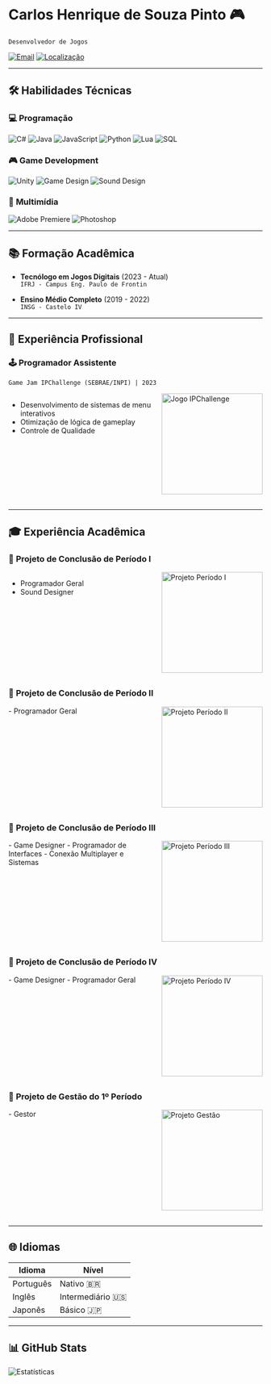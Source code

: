 # Carlos Henrique de Souza Pinto 🎮

`Desenvolvedor de Jogos`

[![Email](https://img.shields.io/badge/-Email-EA4335?logo=gmail)](mailto:chspcontato@gmail.com)
[![Localização](https://img.shields.io/badge/Engenheiro%20Paulo%20de%20Frontin%2C%20Brasil-0078D4)]()

---

## 🛠 **Habilidades Técnicas**

### 💻 **Programação**
![C#](https://img.shields.io/badge/-C%23-239120?logo=c-sharp)
![Java](https://img.shields.io/badge/-Java-007396?logo=java)
![JavaScript](https://img.shields.io/badge/-JavaScript-F7DF1E?logo=javascript)
![Python](https://img.shields.io/badge/-Python-3776AB?logo=python)
![Lua](https://img.shields.io/badge/-Lua-2C2D72?logo=lua)
![SQL](https://img.shields.io/badge/-SQL-4479A1?logo=mysql)

### 🎮 **Game Development**
![Unity](https://img.shields.io/badge/-Unity-000000?logo=unity)
![Game Design](https://img.shields.io/badge/Game_Design-FF6B6B)
![Sound Design](https://img.shields.io/badge/Sound_Design-8B4513)

### 🎨 **Multimídia**
![Adobe Premiere](https://img.shields.io/badge/-Premiere-9999FF?logo=adobe-premiere-pro)
![Photoshop](https://img.shields.io/badge/-Photoshop-31A8FF?logo=adobe-photoshop)

---

## 📚 **Formação Acadêmica**
- **Tecnólogo em Jogos Digitais** (2023 - Atual)  
  `IFRJ - Campus Eng. Paulo de Frontin`

- **Ensino Médio Completo** (2019 - 2022)  
  `INSG - Castelo IV`

---

## 💼 **Experiência Profissional**
  
  ### 🕹️ **Programador Assistente**  
  `Game Jam IPChallenge (SEBRAE/INPI) | 2023`

  <div style="overflow: auto; margin-bottom: 30px;">
  <div style="float: right; margin-left: 20px;">
    <img src="https://img.itch.zone/aW1nLzE1OTU3MjA5LnBuZw==/315x250%23c/tnsm%2FE.png" width="200" alt="Jogo IPChallenge">
  </div>
    
  - Desenvolvimento de sistemas de menu interativos
  - Otimização de lógica de gameplay
  - Controle de Qualidade
</div>

---

## 🎓 **Experiência Acadêmica**

  
  ### 📘 **Projeto de Conclusão de Período I**  
  <div style="overflow: auto; margin-bottom: 30px;">
  <div style="float: right; margin-left: 20px;">
    <img src="https://img.itch.zone/aW1nLzE4MTQxNDIyLmpwZw==/315x250%23c/pDCKBZ.jpg" width="200" alt="Projeto Período I">
  </div>
    
  - Programador Geral
  - Sound Designer
</div>


  
  ### 📘 **Projeto de Conclusão de Período II**  
  <div style="overflow: auto; margin-bottom: 30px;">
  <div style="float: right; margin-left: 20px;">
    <img src="https://img.itch.zone/aW1nLzE0MzA5NzMxLnBuZw==/315x250%23c/GZnSp9.png" width="200" alt="Projeto Período II">
  </div>
  - Programador Geral
</div>


  
  ### 📘 **Projeto de Conclusão de Período III**
  <div style="overflow: auto; margin-bottom: 30px;">
  <div style="float: right; margin-left: 20px;">
    <img src="https://img.itch.zone/aW1nLzE3OTAxNDcwLnBuZw==/315x250%23c/kB4bG1.png" width="200" alt="Projeto Período III">
  </div>
  - Game Designer
  - Programador de Interfaces
  - Conexão Multiplayer e Sistemas
</div>


  
  ### 📘 **Projeto de Conclusão de Período IV**  
  <div style="overflow: auto; margin-bottom: 30px;">
  <div style="float: right; margin-left: 20px;">
    <img src="https://img.itch.zone/aW1nLzIwMDY3MTU2LnBuZw==/315x250%23c/G1X6F8.png" width="200" alt="Projeto Período IV">
  </div>
  - Game Designer
  - Programador Geral
</div>


  
  ### 📘 **Projeto de Gestão do 1º Período**  
  <div style="overflow: auto; margin-bottom: 30px;">
  <div style="float: right; margin-left: 20px;">
    <img src="https://img.itch.zone/aW1nLzE5NzM1MTQzLnBuZw==/315x250%23c/RGYRcN.png" width="200" alt="Projeto Gestão">
  </div>
  - Gestor
</div>

---

## 🌐 **Idiomas**
| Idioma        | Nível         |
|---------------|---------------|
| Português     | Nativo 🇧🇷     |
| Inglês        | Intermediário 🇺🇸 |
| Japonês       | Básico 🇯🇵      |

---

## 📊 **GitHub Stats**  
![Estatísticas](https://github-readme-stats.vercel.app/api?username=chspDEV&show_icons=true&theme=dark)
